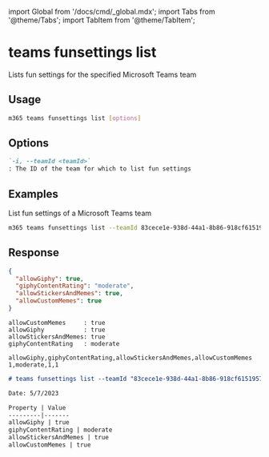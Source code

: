 <!-- DISCLAIMER: All secrets, passwords, and sensitive values in this document are examples only and not real credentials. -->
import Global from '/docs/cmd/_global.mdx';
import Tabs from '@theme/Tabs';
import TabItem from '@theme/TabItem';

# teams funsettings list

Lists fun settings for the specified Microsoft Teams team

## Usage

```sh
m365 teams funsettings list [options]
```

## Options

```md definition-list
`-i, --teamId <teamId>`
: The ID of the team for which to list fun settings
```

<Global />

## Examples

List fun settings of a Microsoft Teams team

```sh
m365 teams funsettings list --teamId 83cece1e-938d-44a1-8b86-918cf6151957
```

## Response

<Tabs>
  <TabItem value="JSON">

  ```json
  {
    "allowGiphy": true,
    "giphyContentRating": "moderate",
    "allowStickersAndMemes": true,
    "allowCustomMemes": true
  }
  ```

  </TabItem>
  <TabItem value="Text">

  ```text
  allowCustomMemes     : true
  allowGiphy           : true
  allowStickersAndMemes: true
  giphyContentRating   : moderate
  ```

  </TabItem>
  <TabItem value="CSV">

  ```csv
  allowGiphy,giphyContentRating,allowStickersAndMemes,allowCustomMemes
  1,moderate,1,1
  ```

  </TabItem>
  <TabItem value="Markdown">

  ```md
  # teams funsettings list --teamId "83cece1e-938d-44a1-8b86-918cf6151957"

  Date: 5/7/2023

  Property | Value
  ---------|-------
  allowGiphy | true
  giphyContentRating | moderate
  allowStickersAndMemes | true
  allowCustomMemes | true
  ```

  </TabItem>
</Tabs>
